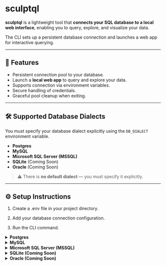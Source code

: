 # sculptql

**sculptql** is a lightweight tool that **connects your SQL database to a local web interface**, enabling you to query, explore, and visualize your data.  

The CLI sets up a persistent database connection and launches a web app for interactive querying.

---

## 🚀 Features

- Persistent connection pool to your database.
- Launch a **local web app** to query and explore your data.
- Supports connection via environment variables.
- Secure handling of credentials.
- Graceful pool cleanup when exiting.

---

## 🛠️ Supported Database Dialects

You must specify your database dialect explicitly using the `DB_DIALECT` environment variable.

- **Postgres** 
- **MySQL** 
- **Microsoft SQL Server (MSSQL)** 
- **SQLite** (Coming Soon)
- **Oracle** (Coming Soon)

> ⚠️ There is **no default dialect** — you must specify it explicitly.

---

## ⚙️ Setup Instructions

1. Create a .env file in your project directory.

2. Add your database connection configuration.

3. Run the CLI command.

<details> <summary><strong>Postgres</strong></summary>
DB_DIALECT=postgres
DB_HOST=localhost
DB_PORT=5432
DB_DATABASE=mydb
DB_USER=myuser
DB_PASSWORD=mypassword
PORT=3000
</details> 

<details>   
<summary><strong>MySQL</strong></summary>

```bash
DB_DIALECT=mysql
DB_HOST=localhost
DB_PORT=3306
DB_DATABASE=mydb
DB_USER=myuser
DB_PASSWORD=mypassword
PORT=3000
```

**MySQL Setup Notes:**
- Ensure your MySQL server is running and accessible
- Both local and remote MySQL servers are supported
- SSL connections are supported but not required for local development

**Quick MySQL Setup:**
```bash
# Copy the example configuration
cp env.mysql.example .env

# Edit with your MySQL credentials
nano .env

# Start the application
npm run dev
```

</details> 

<details> 
<summary><strong>Microsoft SQL Server (MSSQL)</strong></summary>

```bash
DB_DIALECT=mssql
DB_HOST=localhost
DB_PORT=1433
DB_DATABASE=mydb
DB_USER=myuser
DB_PASSWORD=mypassword
PORT=3000
```

**SQL Server Setup Notes:**
- Ensure your SQL Server is running and accessible
- Both local and remote SQL Server instances are supported
- SSL connections are enabled by default with trustServerCertificate=true for development
- For production, consider using proper SSL certificates

**Quick SQL Server Setup:**
```bash
# Copy the example configuration
cp env.mssql.example .env

# Edit with your SQL Server credentials
nano .env

# Start the application
npm run dev
```

</details> 

<details> 
<summary><strong>SQLite (Coming Soon)</strong></summary>
DB_DIALECT=sqlite
DB_FILE=./mydb.sqlite
PORT=3000
</details> 

<details> 
<summary><strong>Oracle (Coming Soon)</strong></summary>
DB_DIALECT=oracle
DB_HOST=localhost
DB_PORT=1521
DB_DATABASE=ORCLCDB.localdomain
DB_USER=myuser
DB_PASSWORD=mypassword
PORT=3000
</details> 
